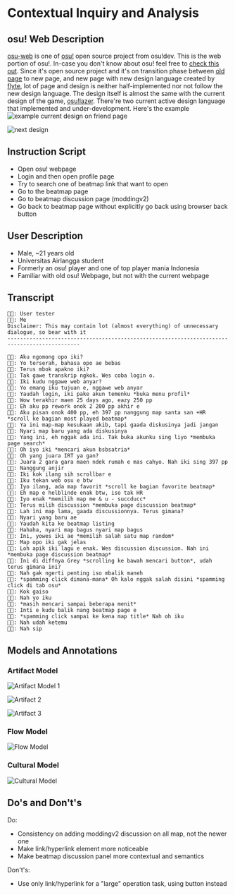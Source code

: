 # Contextual Inquiry and Analysis
## osu! Web Description
[osu-web](https://github.com/ppy/osu-web) is one of [osu!](https://osu.ppy.sh/) open source project from osu!dev. This is the web portion of osu!. In-case you don't know about osu! feel free to [check this out](https://osu.ppy.sh/help/wiki/Welcome). Since it's open source project and it's on transition phase between [old page](https://old.ppy.sh/) to new page, and new page with new design language created by [flyte](https://osu.ppy.sh/users/3103765), lot of page and design is neither half-implemented nor not follow the new design language. The design itself is almost the same with the current design of the game, [osu!lazer](https://github.com/ppy/osu). There're two current active design language that implemented and under-development. Here's the example
![example current design on friend page](img/friend_current_design.png)

![next design](img/friend_next_design.png)

## Instruction Script

- Open osu! webpage
- Login and then open profile page
- Try to search one of beatmap link that want to open 
- Go to the beatmap page
- Go to beatmap discussion page (moddingv2)
- Go back to beatmap page without explicitly go back using browser back button

## User Description

- Male, ~21 years old
- Universitas Airlangga student
- Formerly an osu! player and one of top player mania Indonesia
- Familiar with old osu! Webpage, but not with the current webpage

## Transcript
```
👌🏼: User tester
🤟🏼: Me
Disclaimer: This may contain lot (almost everything) of unnecessary dialogue, so bear with it
---------------------------------------------------------------------------------------------

👌🏼: Aku ngomong opo iki?
🤟🏼: Yo terserah, bahasa opo ae bebas
👌🏼: Terus mbok apakno iki?
🤟🏼: Tak gawe transkrip ngkok. Wes coba login o.
👌🏼: Iki kudu nggawe web anyar?
🤟🏼: Yo emang iku tujuan e, nggawe web anyar
👌🏼: Yaudah login, iki pake akun temenku *buka menu profil*
👌🏼: Wow terakhir maen 25 days ago, eazy 250 pp
🤟🏼: Eh aku pp rework onok 2 200 pp akhir e
👌🏼: Aku pisan onok 400 pp, eh 397 pp nanggung map santa san +HR *scroll ke bagian most played beatmap*
👌🏼: Ya ini map-map kesukaan akib, tapi gaada diskusinya jadi jangan
🤟🏼: Nyari map baru yang ada diskusinya
👌🏼: Yang ini, eh nggak ada ini. Tak buka akunku sing liyo *membuka page search*
👌🏼: Oh iyo iki *mencari akun bsbsatria*
🤟🏼: Oh yang juara IRT ya gan?
👌🏼: Juara 2 gara gara maen ndek rumah e mas cahyo. Nah iki sing 397 pp
🤟🏼: Nanggung anjir
👌🏼: Iki kok ilang sih scrollbar e 
🤟🏼: Iku tekan web osu e btw
👌🏼: Iyo ilang, ada map favorit *scroll ke bagian favorite beatmap*
🤟🏼: Eh map e helblinde enak btw, iso tak HR
👌🏼: Iyo enak *memilih map me & u - succducc*
👌🏼: Terus milih discussion *membuka page discussion beatmap*
👌🏼: Lah ini map lama, gaada discussionnya. Terus gimana?
🤟🏼: Nyari yang baru ae
👌🏼: Yaudah kita ke beatmap listing
🤟🏼: Hahaha, nyari map bagus nyari map bagus
👌🏼: Ini, yowes iki ae *memilih salah satu map random*
🤟🏼: Map opo iki gak jelas 
👌🏼: Loh apik iki lagu e enak. Wes discussion discussion. Nah ini *membuka page discussion beatmap*
👌🏼: Ini di diffnya Grey *scrolling ke bawah mencari button*, udah terus gimana ini?
🤟🏼: Nah gak ngerti penting iso mbalik maneh
👌🏼: *spamming click dimana-mana* Oh kalo nggak salah disini *spamming click di tab osu*
👌🏼: Kok gaiso
🤟🏼: Nah yo iku
👌🏼: *masih mencari sampai beberapa menit*
🤟🏼: Inti e kudu balik nang beatmap page e
👌🏼: *spamming click sampai ke kena map title* Nah oh iku
🤟🏼: Nah udah ketemu
👌🏼: Nah sip
```



## Models and Annotations
### Artifact Model
![Artifact Model 1](img/artifact_1.png)

![Artifact 2](img/artifact_2.png)

![Artifact 3](img/artifact_3.png)

### Flow Model

![Flow Model](img/flow_1.png)
### Cultural Model
![Cultural Model](img/cultural_1.png)
## Do's and Don't's

Do:

- Consistency on adding moddingv2 discussion on all map, not the newer one
- Make link/hyperlink element more noticeable
- Make beatmap discussion panel more contextual and semantics

Don't's:

- Use only link/hyperlink for a "large" operation task, using button instead

